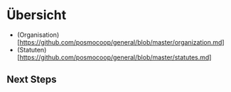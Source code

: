 # Übersicht

- (Organisation)[https://github.com/posmocoop/general/blob/master/organization.md]
- (Statuten)[https://github.com/posmocoop/general/blob/master/statutes.md]


## Next Steps
